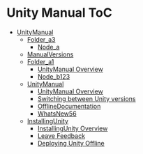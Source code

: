 Unity Manual ToC
================
 - [UnityManual]()
	 - [Folder_a3]()
		 - [Node_a](Nodea.md)
	 - [ManualVersions](ManualVersions.md)
	 - [Folder_a1]()
		 - [UnityManual Overview](UnityManual.md)
		 - [Node_b123](Nodeb.md)
	 - [UnityManual]()
		 - [UnityManual Overview](UnityManual_1.md)
		 - [Switching between Unity versions](SwitchingDocumentationVersions.md)
		 - [OfflineDocumentation](OfflineDocumentation.md)
		 - [WhatsNew56](WhatsNew56.md)
	 - [InstallingUnity]()
		 - [InstallingUnity Overview](InstallingUnity.md)
		 - [Leave Feedback](LeaveFeedback.md)
		 - [Deploying Unity Offline](DeployingUnityOffline.md)

